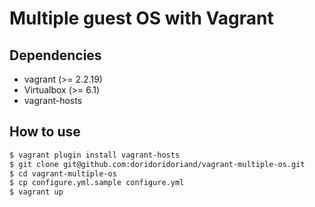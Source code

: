 # Multiple guest OS with Vagrant
## Dependencies
- vagrant (>= 2.2.19)
- Virtualbox (>= 6.1)
- vagrant-hosts

## How to use
```bash
$ vagrant plugin install vagrant-hosts
$ git clone git@github.com:doridoridoriand/vagrant-multiple-os.git
$ cd vagrant-multiple-os
$ cp configure.yml.sample configure.yml
$ vagrant up
```
